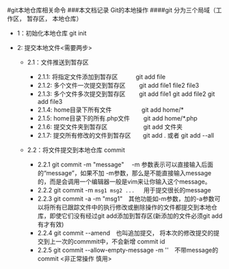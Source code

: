 #git本地仓库相关命令
###本文档记录 Git的本地操作
####git  分为三个局域（工作区， 暂存区， 本地仓库）

+ 1：初始化本地仓库   git init

+ 2: 提交本地文件<需要两步>
    + 2.1：文件推送到暂存区 
        + 2.1.1:  将指定文件添加到暂存区&emsp;&emsp;&emsp;git add file
        + 2.1.2:  多个文件一次提交到暂存区 &emsp;&emsp;git add file1 file2 file3
        + 2.1.3:  多个文件多次提交到暂存区 &emsp;&emsp;git add file1   git add file2   git add file3
        + 2.1.4:  home目录下所有文件&emsp;&emsp;&emsp;&emsp;&emsp;git add home/*  
        + 2.1.5:  home目录下的所有.php文件 &emsp;&emsp;git add home/*.php
        + 2.1.6:  提交文件夹到暂存区&emsp;&emsp;&emsp;&emsp;&emsp;&emsp;git add 文件夹
        + 2.1.7:  提交所有修改的文件到暂存区&emsp;&emsp;git add .   或者 git add --all
    
    + 2.2：将文件提交到本地仓库 commit
        + 2.2.1   git commit -m "message" &emsp;-m 参数表示可以直接输入后面的“message”，如果不加 -m参数，那么是不能直接输入message的，而是会调用一个编辑器一般是vim来让你输入这个message。
        + 2.2.2   git commit -m `msg1 msg2 ... `&emsp;用于提交很长的message
        + 2.2.3   git commit -a -m "msg1"&emsp;其他功能如-m参数，加的-a参数可以将所有已跟踪文件中的执行修改或删除操作的文件都提交到本地仓库，即使它们没有经过git add添加到暂存区(新添加的文件必须git add 有才有效)
        + 2.2.4   git commit --amend&emsp;也叫追加提交， 将本次的修改提交的提交到上一次的commmit中，不会新增 commit id
        + 2.2.5   git commit --allow-empty-message -m ''&emsp;不带message的commit <非正常操作  慎用>

        

